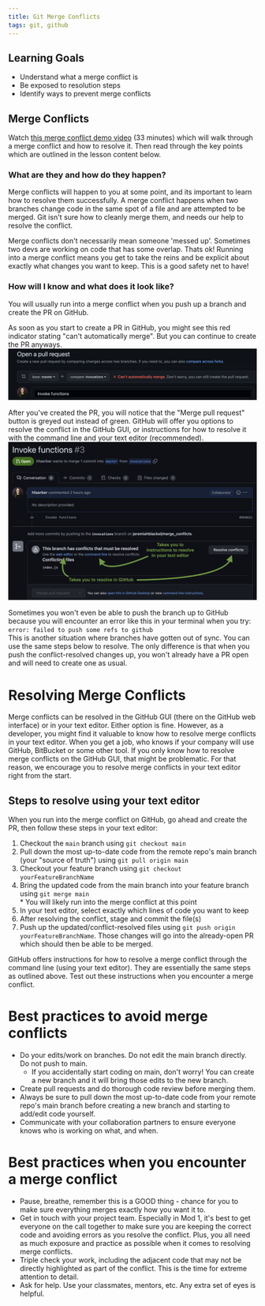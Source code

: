 ```yaml
---
title: Git Merge Conflicts
tags: git, github
---
```


## Learning Goals
- Understand what a merge conflict is
- Be exposed to resolution steps
- Identify ways to prevent merge conflicts

## Merge Conflicts

<!-- Watch [this merge conflict demo video](https://youtu.be/j0MW7jSc25I?t=0h00m00s) -->
Watch <a href="https://youtu.be/j0MW7jSc25I?t=0h00m00s" target="_blank">this merge conflict demo video</a> (33 minutes) which will walk through a merge conflict and how to resolve it.   Then read through the key points which are outlined in the lesson content below.

### What are they and how do they happen?  
Merge conflicts will happen to you at some point, and its important to learn how to resolve them successfully. A merge conflict happens when two branches change code in the same spot of a file and are attempted to be merged. Git isn't sure how to cleanly merge them, and needs our help to resolve the conflict.  

Merge conflicts don't necessarily mean someone 'messed up'.  Sometimes two devs are working on code that has some overlap.  Thats ok!  Running into a merge conflict means you get to take the reins and be explicit about exactly what changes you want to keep.  This is a good safety net to have!  

### How will I know and what does it look like?
You will usually run into a merge conflict when you push up a branch and create the PR on GitHub.  

As soon as you start to create a PR in GitHub, you might see this red indicator stating "can't automatically merge".  But you can continue to create the PR anyways.  
<img src="../../assets/images/lessons/merge-conflicts/cant-automatically-merge.png">  

After you've created the PR, you will notice that the "Merge pull request" button is greyed out instead of green.  GitHub will offer you options to resolve the conflict in the GitHub GUI, or instructions for how to resolve it with the command line and your text editor (recommended).
<img src="../../assets/images/lessons/merge-conflicts/merge-conflict-buttons.png">

Sometimes you won't even be able to push the branch up to GitHub because you will encounter an error like this in your terminal when you try:  
  `error: failed to push some refs to github`  
This is another situation where branches have gotten out of sync. You can use the same steps below to resolve. The only difference is that when you push the conflict-resolved changes up, you won't already have a PR open and will need to create one as usual.

# Resolving Merge Conflicts
Merge conflicts can be resolved in the GitHub GUI (there on the GitHub web interface) or in your text editor.  Either option is fine.  However, as a developer, you might find it valuable to know how to resolve merge conflicts in your text editor.  When you get a job, who knows if your company will use GitHub, BitBucket or some other tool.  If you only know how to resolve merge conflicts on the GitHub GUI, that might be problematic.  For that reason, we encourage you to resolve merge conflicts in your text editor right from the start.

## Steps to resolve using your text editor
When you run into the merge conflict on GitHub, go ahead and create the PR, then follow these steps in your text editor:  
  1) Checkout the `main` branch using `git checkout main`  
  2) Pull down the most up-to-date code from the remote repo's main branch (your "source of truth") using `git pull origin main`  
  3) Checkout your feature branch using `git checkout yourFeatureBranchName`  
  4) Bring the updated code from the main branch into your feature branch using `git merge main`  
    * You will likely run into the merge conflict at this point  
  5) In your text editor, select exactly which lines of code you want to keep  
  6) After resolving the conflict, stage and commit the file(s)  
  7) Push up the updated/conflict-resolved files using `git push origin yourFeatureBranchName`.  Those changes will go into the already-open PR which should then be able to be merged.

GitHub offers instructions for how to resolve a merge conflict through the command line (using your text editor).  They are essentially the same steps as outlined above.  Test out these instructions when you encounter a merge conflict.  

# Best practices to avoid merge conflicts
- Do your edits/work on branches.  Do not edit the main branch directly. Do not push to main.
  - If you accidentally start coding on main, don't worry!  You can create a new branch and it will bring those edits to the new branch.
- Create pull requests and do thorough code review before merging them.
- Always be sure to pull down the most up-to-date code from your remote repo's main branch before creating a new branch and starting to add/edit code yourself.
- Communicate with your collaboration partners to ensure everyone knows who is working on what, and when.

# Best practices when you encounter a merge conflict
- Pause, breathe, remember this is a GOOD thing - chance for you to make sure everything merges exactly how you want it to.
- Get in touch with your project team.  Especially in Mod 1, it's best to get everyone on the call together to make sure you are keeping the correct code and avoiding errors as you resolve the conflict.  Plus, you all need as much exposure and practice as possible when it comes to resolving merge conflicts.
- Triple check your work, including the adjacent code that may not be directly highlighted as part of the conflict.  This is the time for extreme attention to detail.
- Ask for help.  Use your classmates, mentors, etc.  Any extra set of eyes is helpful.
